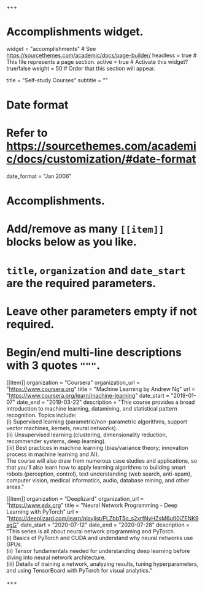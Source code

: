 +++
# Accomplishments widget.
widget = "accomplishments"  # See https://sourcethemes.com/academic/docs/page-builder/
headless = true  # This file represents a page section.
active = true  # Activate this widget? true/false
weight = 50  # Order that this section will appear.

title = "Self-study Courses"
subtitle = ""

# Date format
#   Refer to https://sourcethemes.com/academic/docs/customization/#date-format
date_format = "Jan 2006"

# Accomplishments.
#   Add/remove as many `[[item]]` blocks below as you like.
#   `title`, `organization` and `date_start` are the required parameters.
#   Leave other parameters empty if not required.
#   Begin/end multi-line descriptions with 3 quotes `"""`.

[[item]]
  organization = "Coursera"
  organization_url = "https://www.coursera.org"
  title = "Machine Learning by Andrew Ng"
  url = "https://www.coursera.org/learn/machine-learning"
  date_start = "2019-01-07"
  date_end = "2019-03-22"
  description = "This course provides a broad introduction to machine learning, datamining, and statistical pattern recognition. Topics include: <br> (i) Supervised learning (parametric/non-parametric algorithms, support vector machines, kernels, neural networks). <br> (ii) Unsupervised learning (clustering, dimensionality reduction, recommender systems, deep learning). <br> (iii) Best practices in machine learning (bias/variance theory; innovation process in machine learning and AI). <br> The course will also draw from numerous case studies and applications, so that you'll also learn how to apply learning algorithms to building smart robots (perception, control), text understanding (web search, anti-spam), computer vision, medical informatics, audio, database mining, and other areas."

[[item]]
  organization = "Deeplizard"
  organization_url = "https://www.edx.org"
  title = "Neural Network Programming - Deep Learning with PyTorch"
  url = "https://deeplizard.com/learn/playlist/PLZbbT5o_s2xrfNyHZsM6ufI0iZENK9xgG"
  date_start = "2020-07-12"
  date_end = "2020-07-28"
  description = "This series is all about neural network programming and PyTorch. <br> (i) Basics of PyTorch and CUDA and understand why neural networks use GPUs. <br> (ii) Tensor fundamentals needed for understanding deep learning before diving into neural network architecture. <br> (iii) Details of training a network, analyzing results, tuning hyperparameters, and using TensorBoard with PyTorch for visual analytics."
  
+++
